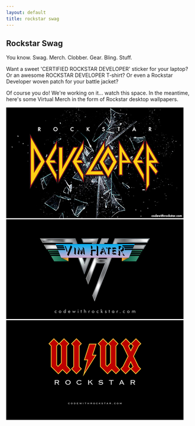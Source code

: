 ```yaml
---
layout: default
title: rockstar swag
---
```

## Rockstar Swag

You know. Swag. Merch. Clobber. Gear. Bling. Stuff.

Want a sweet 'CERTIFIED ROCKSTAR DEVELOPER' sticker for your laptop? Or an awesome ROCKSTAR DEVELOPER T&#8209;shirt? Or even a Rockstar Developer woven patch for your battle jacket?

Of course you do! We're working on it... watch this space. In the meantime, here's some Virtual Merch in the form of Rockstar desktop wallpapers.
<div id="wallpaper-gallery">
    <a href="/media/wallpaper/def_leppard_hd_wallpaper.png" title="Def Leppard style Rockstar wallpaper"><img src="media/wallpaper/def_leppard_hd_wallpaper_preview.png" alt="Def Leppard style Rockstar wallpaper" /></a>
    <a href="/media/wallpaper/vim_hater.png" title="Vim Hater (Van Halen) parody wallpaper"><img src="media/wallpaper/vim_hater_preview.png" alt="Van Halen style Rockstar wallpaper" /></a>
    <a href="/media/wallpaper/ui_ux_wallpaper.png" title="UI/UX Rockstar Wallpaper"><img src="media/wallpaper/ui_ux_wallpaper_preview.png" alt="UI/UX Rockstar Wallpaper" /></a>
</div>